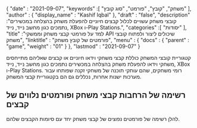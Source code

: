 {
  "date" : "2021-09-07",
  "keywords" :[ "משחק", "קובץ", "פורמט", "סוג קובץ" ],
  "author" : {
    "display_name" : "Kashif Iqbal"
},
  "draft" : "false",
  "description" :"קובצי משחק עשויים לכלול קבצים חיוניים להפעלת משחק בהצלחה במכשירים נתמכים כגון מחשב נייד, נייד, XBox ו-Play Stations.",
  "categories" :[ "יסודות" ],
  "title" :"למד על פורמטי קבצי משחק וממשקי API שיכולים ליצור ולפתוח קובצי משחק",
  "linktitle" : "פורמטים של קובץ משחק",
  "menu" : {
    "docs" : {
      "parent" : "game",
      "weight" : "01"
}
},
  "lastmod" : "2021-09-07"
}

קטגוריית קובצי המשחק כוללת קבצי משחקי וידאו חיוניים או קבצים שאליהם מתייחסים משחקי וידאו להפעלת משחק בהצלחה במכשירים נתמכים כגון מחשב נייד, נייד, XBox ו-Play Stations.
רומי משחקים, שהם עותקי תוכנה של משחקי זקנה שפותחו עבור מערכות ישנות אחרות, נכללים גם הם בקטגוריית קבצי המשחק.



## רשימה של הרחבות קבצי משחק ופורמטים נלווים של קבצים
להלן רשימה של פורמטים נפוצים של קבצי משחק יחד עם סיומות הקבצים שלהם.

